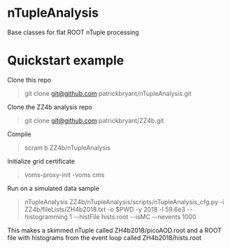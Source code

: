 # nTupleAnalysis
Base classes for flat ROOT nTuple processing

# Quickstart example

Clone this repo

> git clone git@github.com:patrickbryant/nTupleAnalysis.git 

Clone the ZZ4b analysis repo

> git clone git@github.com:patrickbryant/ZZ4b.git

Compile

> scram b ZZ4b/nTupleAnalysis

Initialize grid certificate

> voms-proxy-init -voms cms

Run on a simulated data sample

> nTupleAnalysis ZZ4b/nTupleAnalysis/scripts/nTupleAnalysis_cfg.py -i ZZ4b/fileLists/ZH4b2018.txt -o $PWD -y 2018 -l 59.6e3 --histogramming 1 --histFile hists.root --isMC --nevents 1000

This makes a skimmed nTuple called ZH4b2018/picoAOD.root and a ROOT file with histograms from the event loop called ZH4b2018/hists.root

